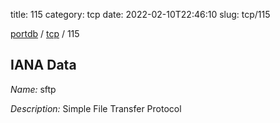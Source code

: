 title: 115
category: tcp
date: 2022-02-10T22:46:10
slug: tcp/115

[portdb](/) / [tcp](/category/tcp.html) / 115


## IANA Data

_Name:_ sftp

_Description:_ Simple File Transfer Protocol

